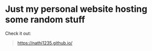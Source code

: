 # Just my personal website hosting some random stuff

Check it out: 
> https://nathi1235.github.io/
